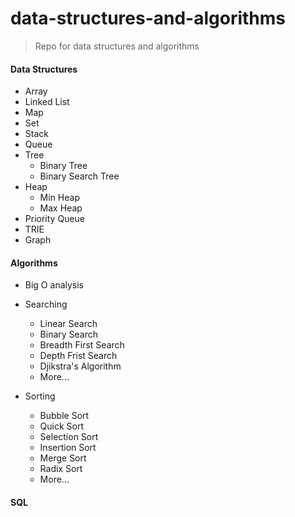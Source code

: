 # data-structures-and-algorithms

> Repo for data structures and algorithms

#### Data Structures

- Array
- Linked List
- Map
- Set
- Stack
- Queue
- Tree
  - Binary Tree
  - Binary Search Tree
- Heap
  - Min Heap
  - Max Heap
- Priority Queue
- TRIE
- Graph

#### Algorithms

- Big O analysis

- Searching

  - Linear Search
  - Binary Search
  - Breadth First Search
  - Depth Frist Search
  - Djikstra's Algorithm
  - More...

- Sorting

  - Bubble Sort
  - Quick Sort
  - Selection Sort
  - Insertion Sort
  - Merge Sort
  - Radix Sort
  - More...

#### SQL
